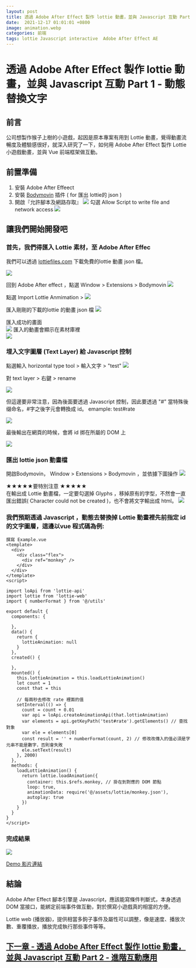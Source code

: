 ```yaml
---
layout: post
title: 透過 Adobe After Effect 製作 lottie 動畫，並與 Javascript 互動 Part 1 - 動態替換文字
date:  2021-12-17 01:01:01 +0800
image: animation.webp
categories: 前端
tags: lottie Javascript interactive  Adobe After Effect AE
---
```

# 透過 Adobe After Effect 製作 lottie 動畫，並與 Javascript 互動 Part 1 - 動態替換文字

## 前言
公司想製作猴子上樹的小遊戲，起因是原本專案有用到 Lottie 動畫，覺得動畫流暢度及體驗感很好，就深入研究了一下，如何用 Adobe After Effect 製作 Lottie 小遊戲動畫，並與 Vue 前端框架做互動。

## 前置準備
1. 安裝 Adobe After Effeect
2. 安裝 [Bodymovin](https://exchange.adobe.com/creativecloud.details.12557.bodymovin.html) 插件 ( for 匯出 lottie的 json )
3. 開啟『允許腳本及網路存取』
![](https://i.imgur.com/qBAg2lw.png)
勾選 Allow Script to write file and network access
![](https://i.imgur.com/7yrXojv.png)

## 讓我們開始開發吧
### 首先，我們得匯入 Lottie 素材，至 Adobe After Effec
我們可以透過 [lottiefiles.com](https://lottiefiles.com/search?q=time&category=animations) 下載免費的lottie 動畫 json 檔。

![](https://i.imgur.com/D3p5hYV.png)

回到 Adobe After effect ，點選 Window > Extensions > Bodymovin 
![](https://i.imgur.com/ZQ4aAPc.png)

點選 Import Lottie Anmimation >
![](https://i.imgur.com/gyIyKMW.png)

匯入剛剛的下載的lottie 的動畫 json 檔
![](https://i.imgur.com/eS2T4XB.png)

匯入成功的畫面  
![](https://i.imgur.com/mAPQE2h.png)
匯入的動畫會顯示在素材庫裡  
![](https://i.imgur.com/JP58uy0.png)

### 埋入文字圖層 (Text Layer) 給 Javascript 控制
點選輸入 horizontal type tool > 輸入文字 > "test"
![](https://i.imgur.com/coRZDF3.png)

對 text layer > 右鍵 > rename 

![](https://i.imgur.com/NlO1Zym.png)


但這邊要非常注意，因為後面要透過 Javascript 控制，因此要透過 "#" 當特殊後缀命名，#字之後字元會轉換成 id。 emample: test#rate

![](https://i.imgur.com/gbS5dHq.png)

最後輸出在網頁的時候，會將 id 挷在所屬的 DOM 上

![](https://i.imgur.com/77LUp7j.png)

### 匯出 lottie json 動畫檔
開啟Bodymovin， Window > Extensions > Bodymovin ，並依據下圖操作
![](https://i.imgur.com/YBTNZPW.png)

★★★★★要特別注意 ★★★★★   
在輸出成 Lottie 動畫檔，一定要勾選掉 Glyphs ，移掉原有的字型，不然會一直匯出錯誤( Character could not be created )，也不會將文字輸出成 html。
![](https://i.imgur.com/QxeOZRV.png)

### 我們預期透過 Javascript ，動態去替換掉 Lottie 動畫裡先前指定 id 的文字圖層，這邊以vue 程式碼為例:

```
撰寫 Example.vue 
<template>
  <div>
    <div class="flex">
      <div ref="monkey" />
    </div>
  </div>
</template>
<script>

import loApi from 'lottie-api'
import lottie from 'lottie-web'
import { numberFormat } from '@/utils'

export default {
  components: {

  },
  data() {
    return {
      lottieAnimation: null
    }
  },
  created() {

  },
  mounted() {
    this.lottieAnimation = this.loadLottieAnimation()
    let count = 1
    const that = this

    // 每兩秒去修改 rate 裡面的值
    setInterval(() => {
      count = count + 0.01
      var api = loApi.createAnimationApi(that.lottieAnimation)
      var elements = api.getKeyPath('test#rate').getElements() // 查找對象
      var ele = elements[0]
      const result = '' + numberFormat(count, 2) // 修改改傳入的值必須是字元串不能是數字，否則會失敗
      ele.setText(result)
    }, 2000)
  },
  methods: {
    loadLottieAnimation() {
      return lottie.loadAnimation({
        container: this.$refs.monkey, // 掛在到對應的 DOM 節點
        loop: true,
        animationData: require('@/assets/lottie/monkey.json'),
        autoplay: true
      })
    }
  }
}
</script>

```

### 完成結果
![](https://i.imgur.com/u7pN1F2.png)

[Demo 影片連結](https://www.loom.com/share/c882bb074441462bb1f926f2a39cf7d2)

## 結論
Adobe After Effect 腳本引擎是 Javascript，應該能寫條件判斷式，本身透過DOM 當接口，能綁定前端事件做互動，對於撰寫小遊戲真的相當的方便。  

Lottie web (播放器)，提供相當多鉤子事件及屬性可以調整，像是速度、播放次數、重覆播放，播放完成執行那些事件等等。

## [下一章 - 透過 Adobe After Effect 製作 lottie 動畫，並與 Javascript 互動 Part 2 - 進階互動應用](https://blog.markkulab.net/2022/05/26/live-streaming-player/)

